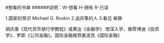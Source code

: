 #想看的书单
######说明：W-想看   H-拥有   R-已读

1.国家的常识 Michael G. Roskin
2.追风筝的人
3.看见 柴静


胡庆康《现代货币银行学教程》或黄达《金融学》
想深入学，推荐博迪《投资学》、罗斯《公司金融》。国际金融推荐姜波克《国际金融》
